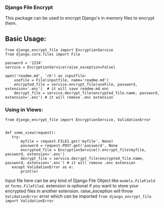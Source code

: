 ### Django File Encrypt

This package can be used to encrypt Django's in memory files to encrypt them.

## Basic Usage:

    from django_encrypt_file import EncryptionService
    from django.core.files import File

    password = '1234'
    service = EncryptionService(raise_exception=False)

    open('readme.md', 'rb') as inputfile:
        usefile = File(inputfile, name='readme.md')
        encrypted_file = service.encrypt_file(useFile, password, extension='.enc')  # it will save readme.md.enc
        decrypt_file = service.decrypt_file(encrypted_file.name, password, extension='.enc') # it will remove .enc extension

### Using in Views:

    from django_encrypt_file import EncryptionService, ValidationError


    def some_view(request):
       try:
           myfile = request.FILES.get('myfile', None)
           password = request.POST.get('password', None
           encrypted_file = EncryptionService().encrypt_file(myfile, password, extension='.enc')
           decrypt_file = service.decrypt_file(encrypted_file.name, password, extension='.enc') # it will remove .enc extension
       except ValidationError as e:
           print(e)

Input file here can be any kind of Django File Object like `models.FileField` or `forms.FileFiled`.
extension is optional if you want to store your encrypted files in another extension.
raise_exception will throw `ValidationError` error which can be imported `from django_encrypt_file import ValidationError`


